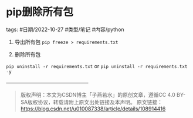 # pip删除所有包



tags: #日期/2022-10-27 #类型/笔记 #内容/python 



1. 导出所有包
`pip freeze > requirements.txt`

2. 删除所有包

`pip uninstall -r requirements.txt`
or
`pip uninstall -r requirements.txt -y`

————————————————
> 版权声明：本文为CSDN博主「子燕若水」的原创文章，遵循CC 4.0 BY-SA版权协议，转载请附上原文出处链接及本声明。
> 原文链接：https://blog.csdn.net/u010087338/article/details/108914416


